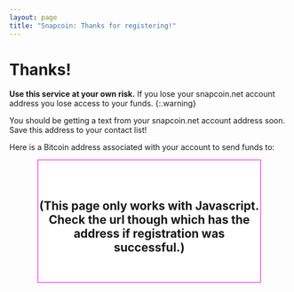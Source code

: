 ```yaml
---
layout: page
title: "Snapcoin: Thanks for registering!"
---
```


Thanks!
=======

<i class="fa fa-exclamation-triangle"></i>
**Use this service at your own risk.** If you lose your snapcoin.net
account address you lose access to your funds.
{:.warning}

You should be getting a text from your snapcoin.net account address soon. Save this address to your contact list!

Here is a Bitcoin address associated with your account to send funds to:

<div style="width: 100%;">
<div style="margin: 0 auto; padding-top: 20px; width: 400px; height: 200px; background-color: white; border: 1px solid #ff00e2; text-align: center;">
<div id="qrcodetarget" style="padding: 10px; width: 128px; margin: 0 auto;"></div>
<h2 id="bitcoin_address">(This page only works with Javascript. Check the url though which has the address if registration was successful.)</h2>
</div>
</div>

<script src="qrcode.min.js"></script>

<script>

window.addEventListener('load', function() {
    var re = new RegExp("[13][a-km-zA-HJ-NP-Z0-9]{26,33}");
    var myParam = re.exec(location);
    if (myParam == null) {
        bitcoin_address.innerText = "There was an issue registering for an account.";
   } else {
        bitcoin_address.innerText = myParam[0];

        var qrcode = new QRCode("qrcodetarget", {
            text: "bitcoin:"+myParam[0],
            width: 128,
            height: 128,
            colorDark : "#000000",
            colorLight : "#ffffff",
            correctLevel : QRCode.CorrectLevel.L
        });
    }
});
</script>
